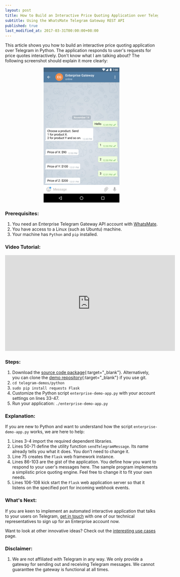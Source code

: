 ```yaml
---
layout: post
title: How to Build an Interactive Price Quoting Application over Telegram in Python
subtitle: Using the WhatsMate Telegram Gateway REST API
published: true
last_modified_at: 2017-03-31T00:00:00+08:00
---
```


This article shows you how to build an interactive price quoting application over Telegram in Python. The application responds to user's requests for price quotes interactively. Don't know what I am talking about? The following screenshot should explain it more clearly:

<p style="text-align:center;">
  <img width="250" height="444" src="/img/interactive-price-quote-application.png"/>
</p>


### Prerequisites:

1. You need an Enterprise Telegram Gateway API account with [WhatsMate](https://www.whatsmate.net/telegram-gateway-comparison.html).
2. You have access to a Linux (such as Ubuntu) machine.
3. Your machine has `Python` and `pip` installed.


### Video Tutorial:

<iframe width="560" height="315" src="https://www.youtube.com/embed/12wKWvXYAz4?rel=0&cc_load_policy=1" frameborder="0" allowfullscreen></iframe>


### Steps:

1. Download the [source code package](https://github.com/whatsmate/telegram-demos/archive/master.zip){:target="_blank"}. Alternatively, you can clone the [demo repository](https://github.com/whatsmate/telegram-demos){:target="_blank"} if you use git.
2. `cd telegram-demos/python`
3. `sudo pip install requests Flask` 
4. Customize the Python script `enterprise-demo-app.py` with your account settings on lines 33-47.
5. Run your application: `./enterprise-demo-app.py`


### Explanation:

If you are new to Python and want to understand how the script `enterprise-demo-app.py` works, we are here to help:

1. Lines 3-4 import the required dependent libraries.
2. Lines 50-71 define the utility function `sendTelegramMessage`. Its name already tells you what it does. You don't need to change it.
3. Line 75 creates the `Flask` web framework instance.
4. Lines 86-103 are the gist of the application. You define how you want to respond to your user's messages here. The sample program implements a simplistic price quoting engine. Feel free to change it to fit your own needs.
5. Lines 106-108 kick start the `Flask` web application server so that it listens on the specified port for incoming webhook events.


### What's Next:

If you are keen to implement an automated interactive application that talks to your users on Telegram, [get in touch](https://www.whatsmate.net/contact.html) with one of our technical representatives to sign up for an Enterprise account now.

Want to look at other innovative ideas? Check out the [interesting use cases](https://www.whatsmate.net/telegram-gateway-use-cases.html) page.


### Disclaimer:

1. We are not affiliated with Telegram in any way. We only provide a gateway for sending out and receiving Telegram messages. We cannot guaranttee the gateway is functional at all times.


<br>
<script async src="//pagead2.googlesyndication.com/pagead/js/adsbygoogle.js"></script>
<ins class="adsbygoogle"
     style="display:inline-block;width:728px;height:90px"
     data-ad-client="ca-pub-7383487179928477"
     data-ad-slot="6959057004"></ins>
<script>
(adsbygoogle = window.adsbygoogle || []).push({});
</script>
<br>


